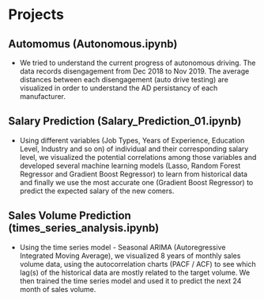 # Projects

## Automomus (Autonomous.ipynb)
- We tried to understand the current progress of autonomous driving. The data records disengagement from Dec 2018 to Nov 2019. 
The average distances between each disengagement (auto drive testing) are visualized in order to understand the AD persistancy of each manufacturer.

## Salary Prediction (Salary_Prediction_01.ipynb)
- Using different variables (Job Types, Years of Experience, Education Level, Industry and so on) of individual and their corresponding salary level, we 
visualized the potential correlations among those variables and developed several machine learning models 
(Lasso, Random Forest Regressor and Gradient Boost Regressor) to learn from historical data and finally we use the most accurate one (Gradient Boost Regressor)
to predict the expected salary of the new comers.

## Sales Volume Prediction (times_series_analysis.ipynb)
- Using the time series model - Seasonal ARIMA (Autoregressive Integrated Moving Average), we visualized 8 years of monthly sales volume data, using the autocorrelation charts (PACF / ACF) to see which lag(s) of the historical data are mostly related to the target volume. We then trained the time series model and used it to predict the next 24 month of sales volume.
